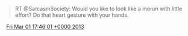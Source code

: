 > RT @SarcasmSociety: Would you like to look like a moron with little effort? Do that heart gesture with your hands\.

<img src="../../media/tweet.ico" width="12" /> [Fri Mar 01 17:46:01 +0000 2013](https://twitter.com/DromerDenker/status/307547285577932800)